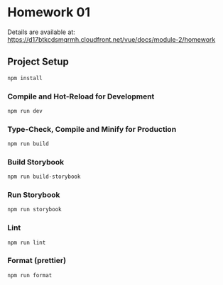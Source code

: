 # Homework 01

Details are available at: https://d17btkcdsmqrmh.cloudfront.net/vue/docs/module-2/homework

## Project Setup

```sh
npm install
```

### Compile and Hot-Reload for Development

```sh
npm run dev
```

### Type-Check, Compile and Minify for Production

```sh
npm run build
```

### Build Storybook

```sh
npm run build-storybook
```

### Run Storybook

```sh
npm run storybook
```

### Lint

```sh
npm run lint
```

### Format (prettier)

```sh
npm run format
```
